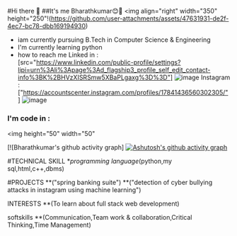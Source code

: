 #Hi there 👋
##It's me Bharathkumar😊🙌
<img align="right" width="350" height="250"!(https://github.com/user-attachments/assets/47631931-de2f-4ec7-bc78-dbb169194930)


- iam currently pursuing B.Tech in Computer Science & Engineering
- I'm currently learning python
- how to reach me
  Linked in :
  <br /> [src="https://www.linkedin.com/public-profile/settings?lipi=urn%3Ali%3Apage%3Ad_flagship3_profile_self_edit_contact-info%3BK%2BHVzXISRSmw5XBaPLgaxg%3D%3D"]
 ![image](https://github.com/user-attachments/assets/36f7766e-7356-4644-9058-06e3e49d96b9)
Instagram :
  <br />["https://accountscenter.instagram.com/profiles/17841436560302305/"]
![image](https://github.com/user-attachments/assets/9a588e7d-7638-455a-b88e-58bfd42a37c2)
 
 ### I'm code in :
 <img height="50" width="50"

 

  [![Bharathkumar's github activity graph] [![Ashutosh's github activity graph](https://github-readme-activity-graph.vercel.app/graph?username=Bharathkumar-26&bg_color=ffd1d1&color=9e4c98&line=4c9e52&point=413f3e&area=true&hide_border=true)](https://github.com/ashutosh00710/github-readme-activity-graph) 
  
   #TECHNICAL SKILL 
 **programming language*(python,my sql,html,c++,dbms)

 #PROJECTS
  **("spring banking suite")
  **("detection of cyber bullying attacks in instagram using machine learning")

INTERESTS
  **(To learn about full stack web development)


softskills
**(Communication,Team work & collaboration,Critical Thinking,Time Management)
